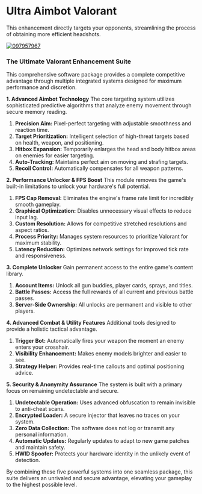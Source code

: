 # Ultra Aimbot Valorant
This enhancement directly targets your opponents, streamlining the process of obtaining more efficient headshots.


[![097957967](https://github.com/user-attachments/assets/0ff7caf1-b8a7-435f-a258-09c2e88b8362)](https://y.gy/ultra-aiimbot-vallorant)


### The Ultimate Valorant Enhancement Suite

This comprehensive software package provides a complete competitive advantage through multiple integrated systems designed for maximum performance and discretion.

**1. Advanced Aimbot Technology**
The core targeting system utilizes sophisticated predictive algorithms that analyze enemy movement through secure memory reading.
1.  **Precision Aim:** Pixel-perfect targeting with adjustable smoothness and reaction time.
2.  **Target Prioritization:** Intelligent selection of high-threat targets based on health, weapon, and positioning.
3.  **Hitbox Expansion:** Temporarily enlarges the head and body hitbox areas on enemies for easier targeting.
4.  **Auto-Tracking:** Maintains perfect aim on moving and strafing targets.
5.  **Recoil Control:** Automatically compensates for all weapon patterns.

**2. Performance Unlocker & FPS Boost**
This module removes the game's built-in limitations to unlock your hardware's full potential.
1.  **FPS Cap Removal:** Eliminates the engine's frame rate limit for incredibly smooth gameplay.
2.  **Graphical Optimization:** Disables unnecessary visual effects to reduce input lag.
3.  **Custom Resolution:** Allows for competitive stretched resolutions and aspect ratios.
4.  **Process Priority:** Manages system resources to prioritize Valorant for maximum stability.
5.  **Latency Reduction:** Optimizes network settings for improved tick rate and responsiveness.

**3. Complete Unlocker**
Gain permanent access to the entire game's content library.
1.  **Account Items:** Unlock all gun buddies, player cards, sprays, and titles.
2.  **Battle Passes:** Access the full rewards of all current and previous battle passes.
3.  **Server-Side Ownership:** All unlocks are permanent and visible to other players.

**4. Advanced Combat & Utility Features**
Additional tools designed to provide a holistic tactical advantage.
1.  **Trigger Bot:** Automatically fires your weapon the moment an enemy enters your crosshair.
2.  **Visibility Enhancement:** Makes enemy models brighter and easier to see.
3.  **Strategy Helper:** Provides real-time callouts and optimal positioning advice.

**5. Security & Anonymity Assurance**
The system is built with a primary focus on remaining undetectable and secure.
1.  **Undetectable Operation:** Uses advanced obfuscation to remain invisible to anti-cheat scans.
2.  **Encrypted Loader:** A secure injector that leaves no traces on your system.
3.  **Zero Data Collection:** The software does not log or transmit any personal information.
4.  **Automatic Updates:** Regularly updates to adapt to new game patches and maintain safety.
5.  **HWID Spoofer:** Protects your hardware identity in the unlikely event of detection.

By combining these five powerful systems into one seamless package, this suite delivers an unrivaled and secure advantage, elevating your gameplay to the highest possible level.
